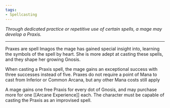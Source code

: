 ```yaml
---
tags:
- Spellcasting
---
```


_Through dedicated practice or repetitive use of certain spells, a mage may develop a Praxis._

---

Praxes are spell Imagos the mage has gained special insight into, learning the symbols of the spell by heart. She is more adept at casting these spells, and they shape her growing Gnosis. 

When casting a Praxis spell, the mage gains an exceptional success with three successes instead of five. Praxes do not require a point of Mana to cast from Inferior or Common Arcana, but any other Mana costs still apply

A mage gains one free Praxis for every dot of Gnosis, and may purchase more for one [[Arcane Experience]] each. The character must be capable of casting the Praxis as an improvised spell.
